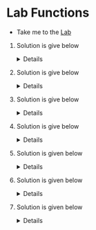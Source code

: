 # Lab Functions

  - Take me to the [Lab](https://kodekloud.com/topic/lab-functions/)

  1. Solution is give below

     <details>

      ```
       The name of the function is after the function keyword and before the double brackets ()
       Function name is prepare-directory-structure

      ```
     </details>

  2. Solution is give below

     <details>

      ```
      function prepare-directory-structure(){
      mkdir apps
      cd apps  mkdir app1 app2 app3  touch app1/logs app2/logs app3/logs
      }
      ```
     </details>

  3. Solution is give below

     <details>

      ```
      function add(){
        sum=$(( $1 + $2 ))
      }
      
      result=$(add 3 5)
      echo "The result is $result"
      
      ```
     </details>

  4. Solution is give below

     <details>

      ```
      function add(){
        sum=$(( $1 + $2 ))
        echo $sum
      }
      
      result=$(add 3 5)
      echo "The result is $result"
      
      ```
     </details>

  5. Solution is given below

     <details>
  
      ```
      function add(){
        sum=$(( $1 + $2 ))
      }
      
      result=$(add 3 5)
      echo "The result is $result"
      ```
     </details>

  6. Solution is given below

     <details>
  
      ```
      #!/bin/bash
      function read_numbers(){
        read -p "Enter Number1: " number1
        read -p "Enter Number2: " number2
      }
      
      while true
      do
        echo "1. Add"
        echo "2. Subsctract"
        echo "3. Multiply"
        echo "4. Divide"
        echo "5. Quit"
      
        read -p "Enter your choice: " choice
      
        case $choice in
          1)  read_numbers
              echo $(( $number1 + $number2 )) ;;
          2)
              read_numbers
              echo $(( $number1 - $number2 )) ;;
      
          3)
              read_numbers
              echo $(( $number1 * $number2 )) ;;
      
          4)
              read_numbers
              echo $(( $number1 / $number2 )) ;;
      
          5)  break
        esac
      
      done
      ```
     </details>

  7. Solution is given below

     <details>
  
      ```
      function launch_rocket(){
        mission_name=$1
      
        mkdir $mission_name
      
        rocket-add $mission_name
      
        rocket-start-power $mission_name
        rocket-internal-power $mission_name
        rocket-start-sequence $mission_name
        rocket-start-engine $mission_name
        rocket-lift-off $mission_name
      
        rocket_status=$(rocket-status $mission_name)
      
        echo "The status of launch is $rocket_status"
      
        if [ $rocket_status = "launching" ]
        then
          sleep 2
          rocket_status=$(rocket-status $mission_name)
        fi
      
        if [ $rocket_status = "failed" ]
        then
          rocket-debug
          exit 1
        fi
      }
      
      launch_rocket $1
      ```
     </details>